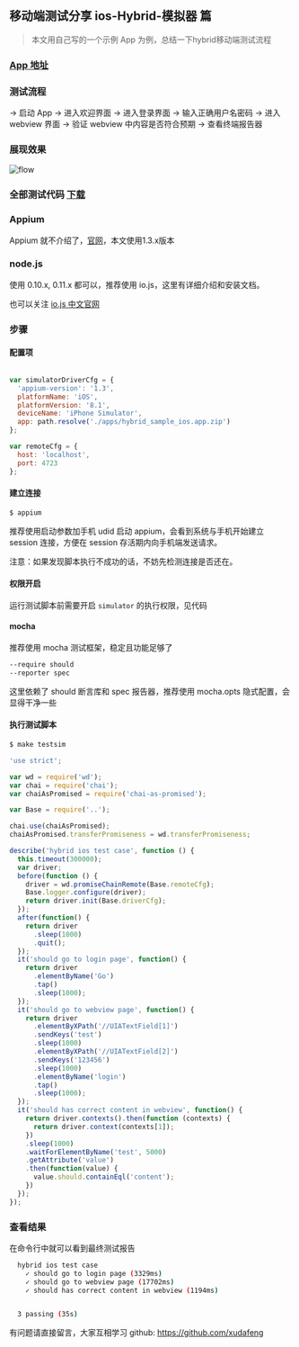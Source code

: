 ## 移动端测试分享 ios-Hybrid-模拟器 篇

> 本文用自己写的一个示例 App 为例，总结一下hybrid移动端测试流程

### [App 地址](https://github.com/xudafeng/hybrid_sample_ios)

### 测试流程

-> 启动 App
-> 进入欢迎界面
-> 进入登录界面
-> 输入正确用户名密码
-> 进入 webview 界面
-> 验证 webview 中内容是否符合预期
-> 查看终端报告器

### 展现效果

![flow](https://raw.githubusercontent.com/xudafeng/hybrid_ios_automation/master/screenshot/flow.gif)

### 全部测试代码 [下载](https://github.com/xudafeng/hybrid_ios_automation)

### Appium

Appium 就不介绍了，[官网](http://appium.io/)，本文使用1.3.x版本

### node.js

使用 0.10.x, 0.11.x 都可以，推荐使用 io.js，这里有详细介绍和安装文档。

也可以关注 [io.js 中文官网](https://iojs.org/cn/index.html)

### 步骤

#### 配置项

```javascript

var simulatorDriverCfg = {
  'appium-version': '1.3',
  platformName: 'iOS',
  platformVersion: '8.1',
  deviceName: 'iPhone Simulator',
  app: path.resolve('./apps/hybrid_sample_ios.app.zip')
};

var remoteCfg = {
  host: 'localhost',
  port: 4723
};

```

#### 建立连接

```bash
$ appium
```
推荐使用启动参数加手机 udid 启动 appium，会看到系统与手机开始建立 session
连接，方便在 session 存活期内向手机端发送请求。

注意：如果发现脚本执行不成功的话，不妨先检测连接是否还在。

#### 权限开启

运行测试脚本前需要开启 `simulator` 的执行权限，见代码[]()

#### mocha

推荐使用 mocha 测试框架，稳定且功能足够了

```bash
--require should
--reporter spec
```

这里依赖了 should 断言库和 spec 报告器，推荐使用 mocha.opts
隐式配置，会显得干净一些

#### 执行测试脚本

```bash
$ make testsim
```

```javascript
'use strict';

var wd = require('wd');
var chai = require('chai');
var chaiAsPromised = require('chai-as-promised');

var Base = require('..');

chai.use(chaiAsPromised);
chaiAsPromised.transferPromiseness = wd.transferPromiseness;

describe('hybrid ios test case', function () {
  this.timeout(300000);
  var driver;
  before(function () {
    driver = wd.promiseChainRemote(Base.remoteCfg);
    Base.logger.configure(driver);
    return driver.init(Base.driverCfg);
  });
  after(function() {
    return driver
      .sleep(1000)
      .quit();
  });
  it('should go to login page', function() {
    return driver
      .elementByName('Go')
      .tap()
      .sleep(1000);
  });
  it('should go to webview page', function() {
    return driver
      .elementByXPath('//UIATextField[1]')
      .sendKeys('test')
      .sleep(1000)
      .elementByXPath('//UIATextField[2]')
      .sendKeys('123456')
      .sleep(1000)
      .elementByName('login')
      .tap()
      .sleep(1000);
  });
  it('should has correct content in webview', function() {
    return driver.contexts().then(function (contexts) {
      return driver.context(contexts[1]);
    })
    .sleep(1000)
    .waitForElementByName('test', 5000)
    .getAttribute('value')
    .then(function(value) {
      value.should.containEql('content');
    })
  });
});


```

### 查看结果

在命令行中就可以看到最终测试报告

```bash
  hybrid ios test case
    ✓ should go to login page (3329ms)
    ✓ should go to webview page (17702ms)
    ✓ should has correct content in webview (1194ms)


  3 passing (35s)
```

有问题请直接留言，大家互相学习
github: https://github.com/xudafeng
